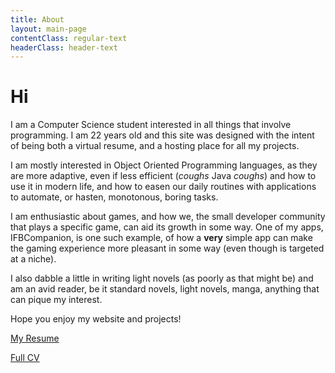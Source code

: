 ```yaml
---
title: About
layout: main-page
contentClass: regular-text
headerClass: header-text
---
```


# Hi #

I am a Computer Science student interested in all things that involve programming. I am 22 years old and this site was
designed with the intent of being both a virtual resume, and a hosting place for all my projects.

I am mostly interested in Object Oriented Programming languages, as they are more adaptive, even if less efficient 
(*coughs* Java *coughs*) and how to use it in modern life, and how to easen our daily routines with applications to automate,
or hasten, monotonous, boring tasks.

I am enthusiastic about games, and how we, the small developer community that plays a specific game, can aid its growth in
some way. One of my apps, IFBCompanion, is one such example, of how a **very** simple app can make the gaming experience
more pleasant in some way (even though is targeted at a niche).

I also dabble a little in writing light novels (as poorly as that might be) and am an avid reader, be it standard novels,
light novels, manga, anything that can pique my interest.

Hope you enjoy my website and projects!

[My Resume](resume)

[Full CV](full-cv)